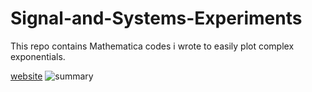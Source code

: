 # Signal-and-Systems-Experiments

This repo contains Mathematica codes i wrote to easily plot complex exponentials.

[website](http://entc.ml/complex_exponentials)
![summary](https://github.com/ramithuh/Signal-and-Systems-Experiments/blob/master/sample.png?raw=true)

